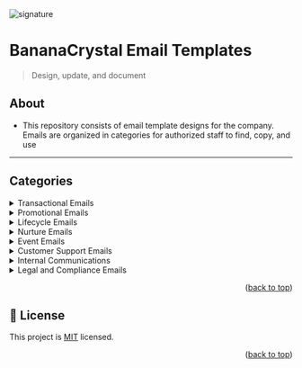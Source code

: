 
  <img src="https://github.com/user-attachments/assets/8c916619-2131-4244-8c93-0e6955428c1f" alt="signature" >
<a name="readme-top"></a>

# BananaCrystal Email Templates
> Design, update, and document

## About
- This repository consists of email template designs for the company. Emails are organized in categories for authorized staff to find, copy, and use

---
## Categories
 <details>
   <summary>Transactional Emails
 </summary>
    <ul>
    <li><strong>Order Confirmation:</strong> Sent after a customer places an order, confirming the details of their purchase.</li>
    <li><strong>Shipping Confirmation:</strong> Informs the customer that their order has been shipped, often including tracking information.</li>
    <li><strong>Invoice/Receipt:</strong> Provides a detailed summary of the purchase, including the amount paid and any applicable taxes.</li>
    <li><strong>Password Reset:</strong> Sent when a user requests to reset their password.</li>
    <li><strong>Account Creation:</strong> Welcome email confirming the creation of a new account.</li>
    <li><strong>Booking Confirmation:</strong> Sent to confirm bookings or reservations, such as for flights, hotels, or events.</li>
  </ul>
 </details>

  <details>
   <summary> Promotional Emails
 </summary>
    <ul>
  <li><strong>Product Launches:</strong> Announcing new products or services.</li>
  <li><strong>Sales and Discounts:</strong> Informing customers about sales, special offers, and discount codes.</li>
  <li><strong>Seasonal Promotions:</strong> Emails related to holiday sales, seasonal promotions, or special events.</li>
  <li><strong>Upsell/Cross-sell:</strong> Suggesting additional products or services based on previous purchases.</li>
</ul>
 </details>

  <details>
   <summary>Lifecycle  Emails
 </summary>
    <ul>
  <li><strong>Welcome Series:</strong> A series of emails sent to new subscribers to introduce them to the company and its offerings.</li>
  <li><strong>Onboarding Emails:</strong> Guides to help new users get started with a product or service.</li>
  <li><strong>Re-engagement Emails:</strong> Sent to inactive subscribers to encourage them to re-engage with the company.</li>
  <li><strong>Win-back Emails:</strong> Targeting customers who have stopped purchasing to entice them back.</li>
</ul>

 </details>

  <details>
   <summary>Nurture Emails
 </summary>
    <ul>
  <li><strong>Educational Content:</strong> E Providing valuable information, tips, or tutorials related to the company’s products or industry.</li>
  <li><strong>ENewsletters:</strong> E Regular updates about company news, industry trends, and other relevant content.</li>
  <li><strong>EBlog Updates:</strong> Notifications about new blog posts or articles.</li>
</ul>
 </details>

  <details>
   <summary>Event  Emails
 </summary>
    <ul>
  <li><strong>Event Invitations:</strong> Inviting subscribers to attend webinars, conferences, or other events.</li>
  <li><strong>Event Reminders:</strong> Reminding registrants about upcoming events.</li>
  <li><strong>Follow-up Emails:</strong> Sent after an event to thank attendees and provide additional resources or recordings.</li>
</ul>

 </details>

   <details>
   <summary>Customer Support Emails</summary>
     <ul>
  <li><strong>Support Ticket Updates:</strong> Providing status updates on support tickets or inquiries.</li>
  <li><strong>Feedback Requests:</strong> Asking for feedback on a recent purchase or support interaction.</li>
  <li><strong>Surveys:</strong> Requesting customers to participate in surveys to gather insights.</li>
</ul>
 </details>

<details>
   <summary>Internal Communications
 </summary>
  <ul>
  <li><strong>Employee Newsletters:</strong> Updates and news for employees.</li>
  <li><strong>Policy Updates:</strong> Informing employees about changes in company policies.</li>
  <li><strong>Meeting Invites:</strong> Scheduling and inviting employees to meetings.</li>
  <li><strong>Training Announcements:</strong> Information about upcoming training sessions or professional development opportunities.</li>
</ul>

 </details> 

  <details>
   <summary> Legal and Compliance Emails
 </summary>
    <ul>
  <li><strong>Privacy Policy Updates:</strong> Informing subscribers about changes to the company’s privacy policy.</li>
  <li><strong>Terms of Service Updates:</strong> Notifying users about updates to the terms of service.</li>
  <li><strong>Security Alerts:</strong> Alerts about potential security issues or breaches.</li>
</ul>

 </details> 

<p align="right">(<a href="#readme-top">back to top</a>)</p>

<!-- LICENSE -->

## 📝 License <a name="license"></a>

This project is [MIT](./LICENSE.md) licensed.

<p align="right">(<a href="#readme-top">back to top</a>)</p>
